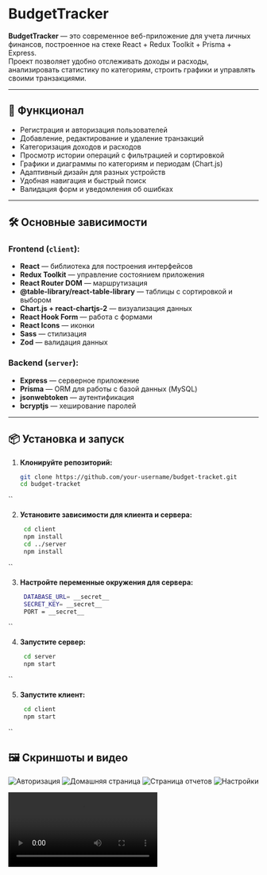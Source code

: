 # BudgetTracker

**BudgetTracker** — это современное веб-приложение для учета личных финансов, построенное на стеке React + Redux Toolkit + Prisma + Express.  
Проект позволяет удобно отслеживать доходы и расходы, анализировать статистику по категориям, строить графики и управлять своими транзакциями.

---

## 🚀 Функционал

- Регистрация и авторизация пользователей
- Добавление, редактирование и удаление транзакций
- Категоризация доходов и расходов
- Просмотр истории операций с фильтрацией и сортировкой
- Графики и диаграммы по категориям и периодам (Chart.js)
- Адаптивный дизайн для разных устройств
- Удобная навигация и быстрый поиск
- Валидация форм и уведомления об ошибках

---

## 🛠️ Основные зависимости

### Frontend (`client`):

- **React** — библиотека для построения интерфейсов
- **Redux Toolkit** — управление состоянием приложения
- **React Router DOM** — маршрутизация
- **@table-library/react-table-library** — таблицы с сортировкой и выбором
- **Chart.js + react-chartjs-2** — визуализация данных
- **React Hook Form** — работа с формами
- **React Icons** — иконки
- **Sass** — стилизация
- **Zod** — валидация данных

### Backend (`server`):

- **Express** — серверное приложение
- **Prisma** — ORM для работы с базой данных (MySQL)
- **jsonwebtoken** — аутентификация
- **bcryptjs** — хеширование паролей

---

## 📦 Установка и запуск

1. **Клонируйте репозиторий:**
   ```bash
   git clone https://github.com/your-username/budget-tracket.git
   cd budget-tracket
  ``

2. **Установите зависимости для клиента и сервера:**
   ```bash
    cd client
    npm install
    cd ../server
    npm install
  ``

3. **Настройте переменные окружения для сервера:**
   ```bash
    DATABASE_URL= __secret__
    SECRET_KEY= __secret__
    PORT = __secret__
  ``

4. **Запустите сервер:**
   ```bash
    cd server
    npm start
  ``

5. **Запустите клиент:**
   ```bash
    cd client
    npm start
  ``

## 🖼️ Скриншоты и видео

![Авторизация](./screenshots/auth.png)
![Домашняя страница](./screenshots/home.png)
![Страница отчетов](./screenshots/reports.png)
![Настройки](./screenshots/settings.png)

![Видео](./screenshots/budget_tracker.mp4)
